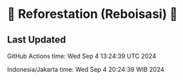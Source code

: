 
# 🌳 Reforestation (Reboisasi) 🌲

## Last Updated

GitHub Actions time: Wed Sep  4 13:24:39 UTC 2024

Indonesia/Jakarta time: Wed Sep  4 20:24:39 WIB 2024
